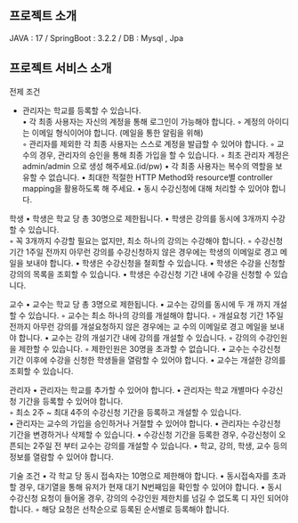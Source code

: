 ## 프로젝트 소개

JAVA : 17    / SpringBoot : 3.2.2  / DB :  Mysql , Jpa 

## 프로젝트 서비스 소개

전제 조건
* 관리자는 학교를 등록할 수 있습니다.   
• 각 최종 사용자는 자신의 계정을 통해 로그인이 가능해야 합니다. 
◦ 계정의 아이디는 이메일 형식이어야 합니다. (메일을 통한 알림을 위해)  
◦ 관리자를 제외한 각 최종 사용자는 스스로 계정을 발급할 수 있어야 합니다. 
◦ 교수의 경우, 관리자의 승인을 통해 최종 가입을 할 수 있습니다. 
◦ 최초 관리자 계정은 admin/admin 으로 생성 해주세요.(id/pw) 
• 각 최종 사용자는 복수의 역할을 보유할 수 없습니다. 
• 최대한 적절한 HTTP Method와 resource별 controller mapping을 활용하도록 해 
주세요.
• 동시 수강신청에 대해 처리할 수 있어야 합니다.

학생
• 학생은 학교 당 총 30명으로 제한됩니다. 
• 학생은 강의를 동시에 3개까지 수강할 수 있습니다.  
◦ 꼭 3개까지 수강할 필요는 없지만, 최소 하나의 강의는 수강해야 합니다.
◦ 수강신청 기간 1주일 전까지 아무런 강의를 수강신청하지 않은 경우에는 학생의 이메일로 경고 메일을 보내야 합니다.
• 학생은 수강신청을 철회할 수 있습니다. 
• 학생은 수강을 신청할 강의의 목록을 조회할 수 있습니다.
• 학생은 수강신청 기간 내에 수강을 신청할 수 있습니다.

교수
• 교수는 학교 당 총 3명으로 제한됩니다. 
• 교수는 강의를 동시에 두 개 까지 개설할 수 있습니다. 
◦ 교수는 최소 하나의 강의를 개설해야 합니다.
◦ 개설요청 기간 1주일 전까지 아무런 강의를 개설요청하지 않은 경우에는 교
수의 이메일로 경고 메일을 보내야 합니다.
• 교수는 강의 개설기간 내에 강의를 개설할 수 있습니다. 
◦ 강의의 수강인원을 제한할 수 있습니다. 
◦ 제한인원은 30명을 초과할 수 없습니다. 
• 교수는 수강신청 기간 이후에 수강을 신청한 학생들을 열람할 수 있어야 합니다. 
• 교수는 개설한 강의를 조회할 수 있습니다. 

관리자
• 관리자는 학교를 추가할 수 있어야 합니다. 
• 관리자는 학교 개별마다 수강신청 기간을 등록할 수 있어야 합니다.  
◦ 최소 2주 ~ 최대 4주의 수강신청 기간을 등록하고 개설할 수 있습니다.  
• 관리자는 교수의 가입을 승인하거나 거절할 수 있어야 합니다. 
• 관리자는 수강신청 기간을 변경하거나 삭제할 수 있습니다. 
• 수강신청 기간을 등록한 경우, 수강신청이 오픈되는 2주일 전 부터 교수는 강의를
개설할 수 있습니다. 
• 학교, 강의, 학생, 교수 등의 정보를 열람할 수 있어야 합니다. 

기술 조건
• 각 학교 당 동시 접속자는 10명으로 제한해야 합니다.
• 동시접속자를 초과할 경우, 대기열을 통해 유저가 현재 대기 N번째임을 확인할
수 있어야 합니다.
• 동시 수강신청 요청이 들어올 경우, 강의의 수강인원 제한치를 넘길 수 없도록 디
자인 되어야 합니다.
◦ 해당 요청은 선착순으로 등록된 순서별로 등록해야 합니다.
